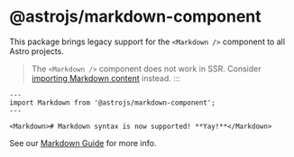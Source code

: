 # @astrojs/markdown-component

This package brings legacy support for the `<Markdown />` component to all Astro projects.

> The `<Markdown />` component does not work in SSR. Consider [importing Markdown content](https://docs.astro.build/en/guides/markdown-content/#importing-markdown) instead.
> :::

```astro
---
import Markdown from '@astrojs/markdown-component';
---

<Markdown># Markdown syntax is now supported! **Yay!**</Markdown>
```

See our [Markdown Guide](https://docs.astro.build/en/guides/markdown-content/) for more info.
